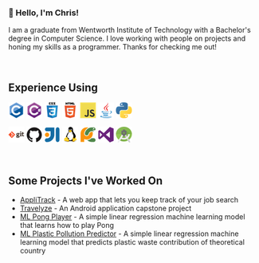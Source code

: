 ### 👋 Hello, I'm Chris!
I am a graduate from Wentworth Institute of Technology with a Bachelor's degree in Computer Science. I love working with people on projects and honing my skills as a programmer. Thanks for checking me out!

<br />

## Experience Using
![C](images/c.png)
![C#](images/csharp.png)
![CSS3](images/css3.png)
![HTML5](images/html5.png)
![JavaScript](images/javascript.png)
![Java](images/java.png)
![Python](images/python.png)

![Git](images/git.png)
![GitHub](images/github.png)
![IntelliJ](images/intellij.png)
![Linux](images/linux.png)
![PyCharm](images/pycharm.png)
![VSCode](images/visualstudio.png)
![Android Studio](images/androidstudio.png)

<br />

## Some Projects I've Worked On
- [AppliTrack][applitrack] - A web app that lets you keep track of your job search
- [Travelyze][travelyze] - An Android application capstone project
- [ML Pong Player][pongplayer] - A simple linear regression machine learning model that learns how to play Pong
- [ML Plastic Pollution Predictor][plasticpredictor] - A simple linear regression machine learning model that predicts plastic waste contribution of theoretical country




[pongplayer]: https://github.com/dentremontcatwit/pongplayer
[plasticpredictor]: https://github.com/dentremontcatwit/plasticpollution
[applitrack]: https://github.com/dentremontcatwit/AppliTrack
[travelyze]: https://github.com/dentremontcatwit/travelyze
